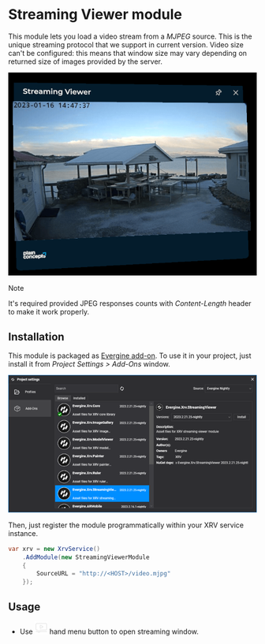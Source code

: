 # Streaming Viewer module

This module lets you load a video stream from a _MJPEG_ source. This is the unique streaming protocol that we support in current version. Video size can't be configured: this means that window size may vary depending on returned size of images provided by the server.

![snapshot](images/snapshot.png)

> [!NOTE]
> It's required provided JPEG responses counts with _Content-Length_ header to make it work properly.


## Installation

This module is packaged as [Evergine add-on](../../../index.md). To use it in your project, just install it from _Project Settings > Add-Ons_ window.

![Module installation](images/installation.png)

Then, just register the module programmatically within your XRV service instance.

```csharp
var xrv = new XrvService()
    .AddModule(new StreamingViewerModule 
    {
        SourceURL = "http://<HOST>/video.mjpg"
    });
```

## Usage

- Use ![snapshot](images/VideoStreaming.png) hand menu button to open streaming window.